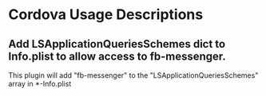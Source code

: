 # Cordova Usage Descriptions
## Add LSApplicationQueriesSchemes dict to Info.plist to allow access to fb-messenger.

This plugin will add "fb-messenger" to the "LSApplicationQueriesSchemes" array in *-Info.plist
